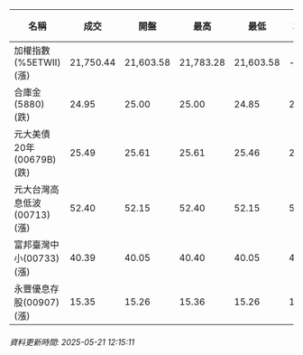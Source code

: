 | 名稱 | 成交 | 開盤 | 最高 | 最低 | 均價 | 成交金額(億) | 昨收 | 漲跌幅 | 漲跌 | 總量 | 昨量 | 振幅 |
| -------- | -------- | -------- | -------- |-------- | -------- | -------- |-------- |-------- |-------- | -------- | -------- |-------- |
|加權指數(%5ETWII) (漲)|21,750.44|21,603.58|21,783.28|21,603.58|-|1,958.03|21,526.03|1.04%|224.41|3,847,853|0|0.83%|
|合庫金(5880) (跌)|24.95|25.00|25.00|24.85|24.92|0.600|25.00|0.20%|0.05|2,407|4,569|0.60%|
|元大美債20年(00679B) (跌)|25.49|25.61|25.61|25.46|25.51|11.62|25.83|1.32%|0.34|45,533|33,118|0.58%|
|元大台灣高息低波(00713) (漲)|52.40|52.15|52.40|52.15|52.26|2.00|52.15|0.48%|0.25|3,834|7,545|0.48%|
|富邦臺灣中小(00733) (漲)|40.39|40.05|40.40|40.05|40.28|0.179|39.98|1.03%|0.41|445|375|0.88%|
|永豐優息存股(00907) (漲)|15.35|15.26|15.36|15.26|15.31|0.075|15.26|0.59%|0.09|487|1,176|0.66%|
###### 資料更新時間: 2025-05-21 12:15:11